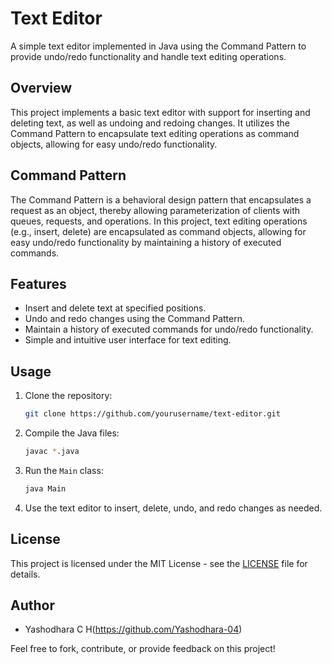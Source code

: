 # Text Editor

A simple text editor implemented in Java using the Command Pattern to provide undo/redo functionality and handle text editing operations.

## Overview

This project implements a basic text editor with support for inserting and deleting text, as well as undoing and redoing changes. It utilizes the Command Pattern to encapsulate text editing operations as command objects, allowing for easy undo/redo functionality.

## Command Pattern

The Command Pattern is a behavioral design pattern that encapsulates a request as an object, thereby allowing parameterization of clients with queues, requests, and operations. In this project, text editing operations (e.g., insert, delete) are encapsulated as command objects, allowing for easy undo/redo functionality by maintaining a history of executed commands.

## Features

- Insert and delete text at specified positions.
- Undo and redo changes using the Command Pattern.
- Maintain a history of executed commands for undo/redo functionality.
- Simple and intuitive user interface for text editing.

## Usage

1. Clone the repository:

    ```bash
    git clone https://github.com/yourusername/text-editor.git
    ```

2. Compile the Java files:

    ```bash
    javac *.java
    ```

3. Run the `Main` class:

    ```bash
    java Main
    ```

4. Use the text editor to insert, delete, undo, and redo changes as needed.

## License

This project is licensed under the MIT License - see the [LICENSE](LICENSE) file for details.

## Author

- Yashodhara C H(https://github.com/Yashodhara-04)

Feel free to fork, contribute, or provide feedback on this project!
